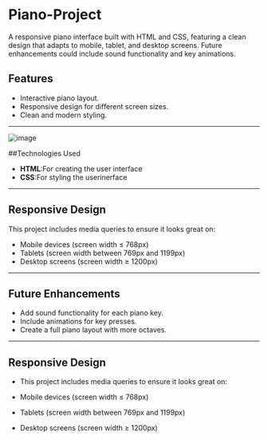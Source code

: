 # Piano-Project
A responsive piano interface built with HTML and CSS, featuring a clean design that adapts to mobile, tablet, and desktop screens. Future enhancements could include sound functionality and key animations.
## Features
- Interactive piano layout.
- Responsive design for different screen sizes.
- Clean and modern styling.

 ---
 ![image](https://github.com/user-attachments/assets/696e3d97-9617-4174-bad0-6411cf79628f)

##Technologies Used
- **HTML**:For creating the user interface
- **CSS**:For styling the userinerface

 ---
 ## Responsive Design
This project includes media queries to ensure it looks great on:
- Mobile devices (screen width ≤ 768px)
- Tablets (screen width between 769px and 1199px)
- Desktop screens (screen width ≥ 1200px)

 ---
 ## Future Enhancements
- Add sound functionality for each piano key.
- Include animations for key presses.
- Create a full piano layout with more octaves.
 --- 
## Responsive Design
- This project includes media queries to ensure it looks great on:

- Mobile devices (screen width ≤ 768px)
- Tablets (screen width between 769px and 1199px)
- Desktop screens (screen width ≥ 1200px)
